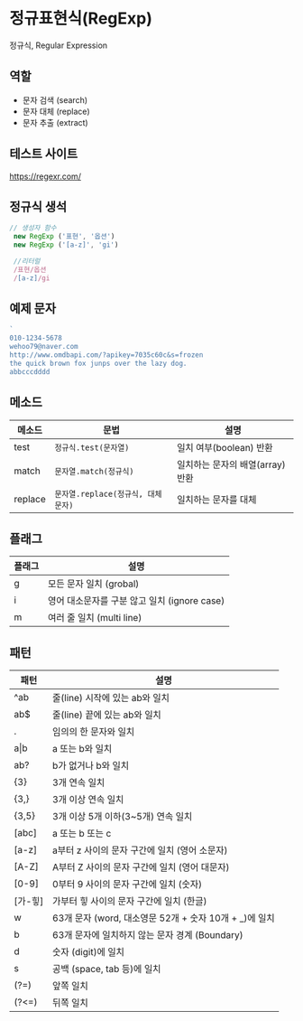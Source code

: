# 정규표현식(RegExp)

정규식, Regular Expression

## 역할

- 문자 검색 (search)
- 문자 대체 (replace)
- 문자 추출 (extract)

## 테스트 사이트

https://regexr.com/

## 정규식 생석

```js
// 생성자 함수
 new RegExp ('표현', '옵션')
 new RegExp ('[a-z]', 'gi')

 //리터럴 
 /표현/옵션
 /[a-z]/gi
 ```

 ## 예제 문자

 ```js
 `
010-1234-5678
wehoo79@naver.com
http://www.omdbapi.com/?apikey=7035c60c&s=frozen
the quick brown fox junps over the lazy dog.
abbcccdddd
```

## 메소드

메소드 | 문법 | 설명
-- | -- | --
test | `정규식.test(문자열)` | 일치 여부(boolean) 반환
match | `문자열.match(정규식)`| 일치하는 문자의 배열(array) 반환
replace | `문자열.replace(정규식, 대체문자)` | 일치하는 문자를 대체

## 플래그

플래그 | 설명
-- | --
g | 모든 문자 일치 (grobal)
i | 영어 대소문자를 구분 않고 일치 (ignore case)
m | 여러 줄 일치 (multi line)

## 패턴

패턴 | 설명
--|--
^ab | 줄(line) 시작에 있는 ab와 일치
ab$ | 줄(line) 끝에 있는 ab와 일치
. | 임의의 한 문자와 일치
a&verbar;b | a 또는 b와 일치
ab? | b가 없거나  b와 일치
{3} | 3개 연속 일치
{3,} | 3개 이상 연속 일치
{3,5} | 3개 이상 5개 이하(3~5개) 연속 일치
[abc] | a 또는 b 또는 c
[a-z] | a부터 z 사이의 문자 구간에 일치 (영어 소문자)
[A-Z] | A부터 Z 사이의 문자 구간에 일치 (영어 대문자)
[0-9] | 0부터 9 사이의 문자 구간에 일치 (숫자)
[가-힣] | 가부터 힣 사이의 문자 구간에 일치 (한글)
w | 63개 문자 (word, 대소영문 52개 + 숫자 10개 + _)에 일치
b | 63개 문자에 일치하지 않는 문자 경계 (Boundary)
d | 숫자 (digit)에 일치
s | 공백 (space,  tab 등)에 일치
(?=) | 앞쪽 일치
(?<=) | 뒤쪽 일치 


